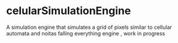 # celularSimulationEngine
A simulation engine that simulates a grid of pixels similar to cellular automata and noitas falling everything engine , work in progress
